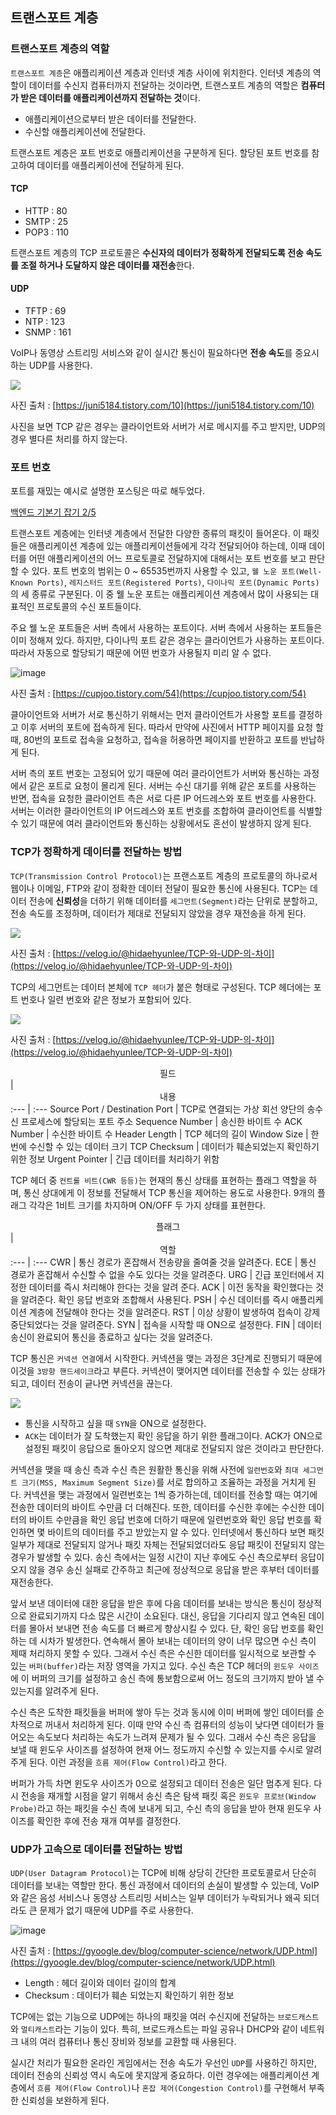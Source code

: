 ## 트랜스포트 계층

### 트랜스포트 계층의 역할

`트랜스포트 계층`은 애플리케이션 계층과 인터넷 계층 사이에 위치한다. 인터넷 계층의 역할이 데이터를 수신지 컴퓨터까지 전달하는 것이라면, 트랜스포트 계층의 역할은 **컴퓨터가 받은 데이터를 애플리케이션까지 전달하는 것**이다.

- 애플리케이션으로부터 받은 데이터를 전달한다.
- 수신할 애플리케이션에 전달한다.

트랜스포트 계층은 포트 번호로 애플리케이션을 구분하게 된다. 할당된 포트 번호를 참고하여 데이터를 애플리케이션에 전달하게 된다.

#### TCP

- HTTP : 80
- SMTP : 25
- POP3 : 110

트랜스포트 계층의 TCP 프로토콜은 **수신자의 데이터가 정확하게 전달되도록 전송 속도를 조절 하거나 도달하지 않은 데이터를 재전송**한다.

#### UDP

- TFTP : 69
- NTP : 123
- SNMP : 161

VoIP나 동영상 스트리밍 서비스와 같이 실시간 통신이 필요하다면 **전송 속도**를 중요시하는 UDP를 사용한다.


![](https://img1.daumcdn.net/thumb/R1280x0/?scode=mtistory2&fname=https%3A%2F%2Fblog.kakaocdn.net%2Fdn%2Fc0RjQP%2FbtqvW1PHcxn%2FueUFLSyAGqds1QpXA5adj1%2Fimg.png)

사진 출처 : [https://juni5184.tistory.com/10](https://juni5184.tistory.com/10)

사진을 보면 TCP 같은 경우는 클라이언트와 서버가 서로 메시지를 주고 받지만, UDP의 경우 별다른 처리를 하지 않는다.

### 포트 번호

포트를 재밌는 예시로 설명한 포스팅은 따로 해두었다.

[백엔드 기본기 잡기 2/5](https://minhyeok-rithm.tistory.com/entry/20210418-Network?category=854208)

트랜스포트 계층에는 인터넷 계층에서 전달한 다양한 종류의 패킷이 들어온다. 이 패킷들은 애플리케이션 계층에 있는 애플리케이션들에게 각각 전달되어야 하는데, 이때 데이터를 어떤 애플리케이션의 어느 프로토콜로 전달하지에 대해서는 포트 번호를 보고 판단할 수 있다. 포트 번호의 범위는 0 ~ 65535번까지 사용할 수 있고, `웰 노운 포트(Well-Known Ports)`, `레지스터드 포트(Registered Ports)`, `다이나믹 포트(Dynamic Ports)`의 세 종류로 구분된다. 이 중 웰 노운 포트는 애플리케이션 계층에서 많이 사용되는 대표적인 프로토콜의 수신 포트들이다.

주요 웰 노운 포트들은 서버 측에서 사용하는 포트이다. 서버 측에서 사용하는 포트들은 이미 정해져 있다. 하지만, 다이나믹 포트 같은 경우는 클라이언트가 사용하는 포트이다. 따라서 자동으로 할당되기 때문에 어떤 번호가 사용될지 미리 알 수 없다.

 ![image](https://user-images.githubusercontent.com/78870076/124265445-a4a48e80-db70-11eb-8f97-5dc9d412a419.png)

 사진 출처 : [https://cupjoo.tistory.com/54](https://cupjoo.tistory.com/54)

 클아이언트와 서버가 서로 통신하기 위해서는 먼저 클라이언트가 사용할 포트를 결정하고 이후 서버의 포트에 접속하게 된다. 따라서 만약에 사진에서 HTTP 페이지를 요청 할 때, 80번의 포트로 접속을 요청하고, 접속을 허용하면 페이지를 반환하고 포트를 반납하게 된다.

 서버 측의 포트 번호는 고정되어 있기 때문에 여러 클라이언트가 서버와 통신하는 과정에서 같은 포트로 요청이 몰리게 된다. 서버는 수신 대기를 위해 같은 포트를 사용하는 반면, 접속을 요청한 클라이언트 측은 서로 다른 IP 어드레스와 포트 번호를 사용한다. 서버는 이러한 클라이언트의 IP 어드레스와 포트 번호를 조합하여 클라이언트를 식별할 수 있기 때문에 여러 클라이언트와 통신하는 상황에서도 혼선이 발생하지 않게 된다.

 ### TCP가 정확하게 데이터를 전달하는 방법

 `TCP(Transmission Control Protocol)`는 프랜스포트 계층의 프로토콜의 하나로서 웹이나 이메일, FTP와 같이 정확한 데이터 전달이 필요한 통신에 사용된다. TCP는 데이터 전송에 **신뢰성**을 더하기 위해 데이터를 `세그먼트(Segment)`라는 단위로 분할하고, 전송 속도를 조정하며, 데이터가 제대로 전달되지 않았을 경우 재전송을 하게 된다.


![](https://madplay.github.io/img/post/2018-02-04-network-tcp-udp-tcpip-2.png)

사진 출처 : [https://velog.io/@hidaehyunlee/TCP-와-UDP-의-차이](https://velog.io/@hidaehyunlee/TCP-와-UDP-의-차이)

TCP의 세그먼트는 데이터 본체에 `TCP 헤더`가 붙은 형태로 구성된다. TCP 헤더에는 포트 번호나 일련 번호와 같은 정보가 포함되어 있다.


![](https://nesoy.github.io/assets/posts/20181010/1.png)

사진 출처 : [https://velog.io/@hidaehyunlee/TCP-와-UDP-의-차이](https://velog.io/@hidaehyunlee/TCP-와-UDP-의-차이)


<center>필드</center> | <center>내용</center> 
:--- | :---
Source Port / Destination Port | TCP로 연결되는 가상 회선 양단의 송수신 프로세스에 할당되는 포트 주소
Sequence Number | 송신한 바이트 수
ACK Number | 수신한 바이트 수
Header Length | TCP 헤더의 길이
Window Size | 한 번에 수신할 수 있는 데이터 크기
TCP Checksum | 데이터가 훼손되었는지 확인하기 위한 정보
Urgent Pointer | 긴급 데이터를 처리하기 위함

TCP 헤더  중 `컨트롤 비트(CWR 등등)`는 현재의 통신 상태를 표현하는 플래그 역할을 하며, 통신 상대에게 이 정보를 전달해서 TCP 통신을 제어하는 용도로 사용한다. 9개의 플래그 각각은 1비트 크기를 차지하며 ON/OFF 두 가지 상태를 표현한다.

<center>플래그</center> | <center>역할</center>
:--- | :---
CWR | 통신 경로가 혼잡해서 전송량을 줄여줄 것을 알려준다.
ECE | 통신 경로가 혼잡해서 수신할 수 없을 수도 있다는 것을 알려준다.
URG | 긴급 포인터에서 지정한 데이터를 즉시 처리해야 한다는 것을 알려 준다.
ACK | 이전 동작을 확인했다는 것을 알려준다. 확인 응답 번호와 조합해서 사용된다.
PSH | 수신 데이터를 즉시 애플리케이션 계층에 전달해야 한다는 것을 알려준다.
RST | 이상 상황이 발생하여 접속이 강제 중단되었다는 것을 알려준다.
SYN | 접속을 시작할 때 ON으로 설정한다.
FIN | 데이터 송신이 완료되어 통신을 종료하고 싶다는 것을 알려준다.

TCP 통신은 `커넥션 연결`에서 시작한다. 커넥션을 맺는 과정은 3단계로 진행되기 때문에 이것을 `3방향 핸드세이크`라고 부른다. 커넥션이 맺어지면 데이터를 전송할 수 있는 상태가 되고, 데이터 전송이 긑나면 커넥션을 끊는다.


![](https://www.redeszone.net/app/uploads-redeszone.net/2020/01/ataque-syn-3-way-handshake-655x281.png)

- 통신을 시작하고 싶을 때 `SYN`을 ON으로 설정한다.
- `ACK`는 데이터가 잘 도착했는지 확인 응답을 하기 위한 플래그이다. ACK가 ON으로 설정된 패킷이 응답으로 돌아오지 않으면 제대로 전달되지 않은 것이라고 판단한다.

커넥션을 맺을 때 송신 측과 수신 측은 원활한 통신을 위해 사전에 `일련번호`와 `최대 세그먼트 크기(MSS, Maximum Segment Size)`를 서로 합의하고 조율하는 과정을 거치게 된다. 커넥션을 맺는 과정에서 일련번호는 1씩 증가하는데, 데이터를 전송할 때는 여기에 전송한 데이터의 바이트 수만큼 더 더해진다. 또한, 데이터를 수신한 후에는 수신한 데이터의 바이트 수만큼을 확인 응답 번호에 더하기 때문에 일련번호와 확인 응답 번호를 확인하면 몇 바이트의 데이터를 주고 받았는지 알 수 있다. 인터넷에서 통신하다 보면 패킷 일부가 제대로 전달되지 않거나 패킷 자체는 전달되었더라도 응답 패킷이 전달되지 않는 경우가 발생할 수 있다. 송신 측에서는 일정 시간이 지난 후에도 수신 측으로부터 응답이 오지 않을 경우 송신 실패로 간주하고 최근에 정상적으로 응답을 받은 후부터 데이터를 재전송한다.

앞서 보낸 데이터에 대한 응답을 받은 후에 다음 데이터를 보내는 방식은 통신이 정상적으로 완료되기까지 다소 많은 시간이 소요된다. 대신, 응답을 기다리지 않고 연속된 데이터를 몰아서 보내면 전송 속도를 더 빠르게 향상시킬 수 있다. 단, 확인 응답 번호를 확인하는 데 시차가 발생한다. 연속해서 몰아 보내는 데이터의 양이 너무 많으면 수신 측이 제때 처리하지 못할 수 있다. 그래서 수신 측은 수신한 데이터를 일시적으로 보관할 수 있는 `버퍼(buffer)`라는 저장 영역을 가지고 있다. 수신 측은 TCP 헤더의 `윈도우 사이즈`에 이 버퍼의 크기를 설정하고 송신 측에 통보함으로써 어느 정도의 크기까지 받아 낼 수 있는지를 알려주게 된다.

수신 측은 도착한 패킷들을 버퍼에 쌓아 두는 것과 동시에 이미 버퍼에 쌓인 데이터를 순차적으로 꺼내서 처리하게 된다. 이때 만약 수신 측 컴퓨터의 성능이 낮다면 데이터가 들어오는 속도보다 처리하는 속도가 느려져 문제가 될 수 있다. 그래서 수신 측은 응답을 보낼 때 윈도우 사이즈를 설정하여 현재 어느 정도까지 수신할 수 있는지를 수시로 알려주게 된다. 이런 과정을 `흐름 제어(Flow Control)`라고 한다.

버퍼가 가득 차면 윈도우 사이즈가 0으로 설정되고 데이터 전송은 일단 멈추게 된다. 다시 전송을 재개할 시점을 알기 위해서 송신 측은 탐색 패킷 혹은 `윈도우 프로브(Window Probe)`라고 하는 패킷을 수신 측에 보내게 되고, 수신 측의 응답을 받아 현재 윈도우 사이즈를 확인한 후에 전송 재개 여부를 결정한다.

### UDP가 고속으로 데이터를 전달하는 방법

`UDP(User Datagram Protocol)`는 TCP에 비해 상당히 간단한 프로토콜로서 단순히 데이터를 보내는 역할만 한다. 통신 과정에서 데이터의 손실이 발생할 수 있는데, VoIP와 같은 음성 서비스나 동영상 스트리밍 서비스는 일부 데이터가 누락되거나 왜곡 되더라도 큰 문제가 없기 때문에 UDP를 주로 사용한다.

![image](https://user-images.githubusercontent.com/78870076/124272577-e2f27b80-db79-11eb-8eae-027df29246be.png)

사진 출처 : [https://gyoogle.dev/blog/computer-science/network/UDP.html](https://gyoogle.dev/blog/computer-science/network/UDP.html)

- Length : 헤더 길이와 데이터 길이의 합계
- Checksum : 데이터가 훼손 되었는지 확인하기 위한 정보

TCP에는 없는 기능으로 UDP에는 하나의 패킷을 여러 수신지에 전달하는 `브로드캐스트`와 `멀티캐스트`라는 기능이 있다. 특히, 브로드캐스트는 파일 공유나 DHCP와 같이 네트워크 내의 여러 컴퓨터나 통신 장비와 정보를 교환할 때 사용된다.

실시간 처리가 필요한 온라인 게임에서는 전송 속도가 우선인 `UDP`를 사용하긴 하지만, 데이터 전송의 신뢰성 역시 속도에 못지않게 중요하다. 이런 경우에는 애플리케이션 계층에서 `흐름 제어(Flow Control)`나 `혼잡 제어(Congestion Control)`를 구현해서 부족한 신뢰성을 보완하게 된다.
